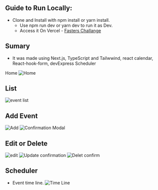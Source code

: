 Guide to Run Locally:
-------------------------------------------------
- Clone and Install with npm install or yarn install.
  - Use npm run dev or yarn dev to run it as Dev.
  - Access it On Vercel - [Fasters Challange](https://fasters-challange.vercel.app)

 Sumary
-------------------------------------------------
- It was made using Next.js, TypeScript and Tailwwind, react calendar, React-hook-form, devExpress Scheduler

Home
![Home](https://user-images.githubusercontent.com/84081496/185242262-b48c3126-fbb1-47d4-904b-4ae7a45e4443.png)

List
-------------------------------------------------
![event list](https://user-images.githubusercontent.com/84081496/185242537-67ae1532-ad44-46a4-abf2-1aeb5ce5c7ab.png)

Add Event
-------------------------------------------------
![Add](https://user-images.githubusercontent.com/84081496/185242714-73b770cc-56b3-4ba8-9a32-d30fcc05181f.png)
![Confirmation Modal](https://user-images.githubusercontent.com/84081496/185242981-478e1996-18ad-4556-ac30-b6adb2ac341c.png)


Edit or Delete
-------------------------------------------------
![edit](https://user-images.githubusercontent.com/84081496/185242816-3dfbc355-e5a3-41e3-84de-6c97c616a936.png)
![Update confirmation](https://user-images.githubusercontent.com/84081496/185243157-7e222b94-c4f3-4ca7-b058-bf9f30cdaa19.png)
![Delet confirm](https://user-images.githubusercontent.com/84081496/185243229-52c2deb3-76eb-4a65-b8f9-685db3ff5899.png)


Scheduler
-------------------------------------------------
- Event time line.
![Time Line](https://user-images.githubusercontent.com/84081496/185243501-f4a80e48-a8fb-435a-bcf4-62c9e0d9bcb3.png)
